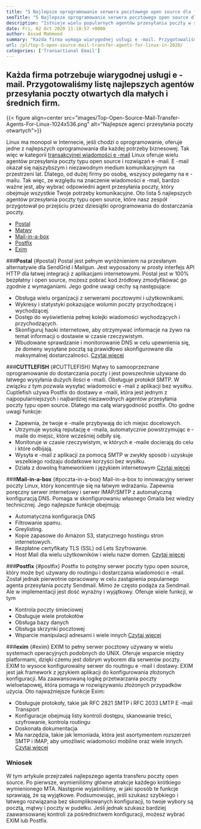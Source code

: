 ```yaml
---
title: "5 Najlepsze oprogramowanie serwera pocztowego open source dla firm w 2020 roku" 
seoTitle: "5 Najlepsze oprogramowanie serwera pocztowego open source dla firm w 2020 roku" 
description: "Istnieje wielu popularnych agentów przesyłania poczty w świecie open source, aby skonfigurować własną usługę e -mail, takich jak Gmail. Mamy na krótkiej liście 5 najlepszych serwerów pocztowych." 
date: Fri, 02 Oct 2020 11:18:57 +0000
author: Assad Mahmood
summary: "Każda firma wymaga wiarygodnej usługi e -mail. Przygotowaliśmy listę najlepszych agentów przesyłania poczty otwartych dla małych i średnich firm." 
url: /pl/top-5-open-source-mail-transfer-agents-for-linux-in-2020/
categories: ['Transactional Email']
---
```


## Każda firma potrzebuje wiarygodnej usługi e -mail. Przygotowaliśmy listę najlepszych agentów przesyłania poczty otwartych dla małych i średnich firm.

{{< figure align=center src="images/Top-Open-Source-Mail-Transfer-Agents-For-Linux-1024x536.png" alt="Najlepsze agenci przesyłania poczty otwartych">}}

Linux ma monopol w Internecie, jeśli chodzi o oprogramowanie, oferuje jedne z najlepszych oprogramowania dla każdej potrzeby biznesowej. Tak więc w kategorii [transakcyjnej wiadomości e -mail][1] Linux oferuje wielu agentów przesyłania poczty typu open source i rozwiązań e -mail.
E -mail okazał się najszybszym i niezawodnym medium komunikacyjnym na przestrzeni lat. Dlatego, od dużej firmy po osobę, wszyscy polegamy na e -mailu. Tak więc, ze względu na znaczenie wiadomości e -mail, bardzo ważne jest, aby wybrać odpowiedni agent przesyłania poczty, który obejmuje wszystkie Twoje potrzeby komunikacyjne.
Oto lista 5 najlepszych agentów przesyłania poczty typu open source, które nasz zespół przygotował po przejściu przez dziesiątki oprogramowania do dostarczania poczty.
  * [Postal][2]
  * [Mątwy][3]
  * [Mail-in-a-box][4]
  * [Postfix][5]
  * [Exim][6]

###**Postal** {#postal}
Postal jest pełnym wyróżnieniem na przesłanym alternatywie dla SendGrid i Mailgun. Jest wyposażony w prosty interfejs API HTTP dla łatwej integracji z aplikacjami internetowymi. Postal jest w 100% bezpłatny i open source, możesz pobrać kod źródłowy zmodyfikować go zgodnie z wymaganiami.
Jego godne uwagi cechy są następujące:
  * Obsługa wielu organizacji z serwerami pocztowymi i użytkownikami.
  * Wykresy i statystyki pokazujące wolumin poczty przychodzącej i wychodzącej.
  * Dostęp do wyświetlenia pełnej kolejki wiadomości wychodzących i przychodzących.
  * Skonfiguruj haoki internetowe, aby otrzymywać informacje na żywo na temat informacji o dostawie w czasie rzeczywistym.
  * Wbudowane sprawdzanie i monitorowanie DNS w celu upewnienia się, że domeny wysyłane pocztą są prawidłowo skonfigurowane dla maksymalnej dostarczalności.
    [Czytaj więcej][7]

###**CUTTLEFISH** {#CUTTLEFISH}
Mątwy to samooprzeznane oprogramowanie do dostarczania poczty i jest powszechnie używane do łatwego wysyłania dużych ilości e -maili. Obsługuje protokół SMTP. W związku z tym pozwala wysyłać wiadomości e -mail z aplikacji bez wysiłku. Cuptlefish używa Postfix do dostawy e -maili, która jest jednym z najpopularniejszych i najbardziej niezawodnych agentów przesyłania poczty typu open source. Dlatego ma całą wiarygodność postfix.
Oto godne uwagi funkcje:
  * Zapewnia, że ​​twoje e -maile przybywają do ich miejsc docelowych.
  * Utrzymuje wysoką reputację e -maila, automatycznie powstrzymując e -maile do miejsc, które wcześniej odbiły się.
  * Monitoruje w czasie rzeczywistym, w których e -maile docierają do celu i które odbijają.
  * Wysyła e -mail z aplikacji za pomocą SMTP w zwykły sposób i uzyskuje wszelkiego rodzaju dodatkowe korzyści bez wysiłku.
  * Działa z dowolną frameworkiem i językiem internetowym
    [Czytaj więcej][8]

###**Mail-in-a-box** {#poczta-in-a-box}
Mail-in-a-box to innowacyjny serwer poczty Linux, który koncentruje się na łatwym wdrażaniu. Zapewnia poręczny serwer internetowy i serwer IMAP/SMTP z automatyczną konfiguracją DNS. Pomaga w skonfigurowaniu własnego Gmaila bez wiedzy technicznej. Jego najlepsze funkcje obejmują:
  * Automatyczna konfiguracja DNS
  * Filtrowanie spamu.
  * Greylisting.
  * Kopie zapasowe do Amazon S3, statycznego hostingu stron internetowych.
  * Bezpłatne certyfikaty TLS (SSL) od Lets Szyfrowanie.
  * Host Mail dla wielu użytkowników i wielu nazw domen.
    [Czytaj więcej][9]

###**Postfix** {#postfix}
Postfix to potężny serwer poczty typu open source, który może być używany do routingu i dostarczania wiadomości e -mail. Został jednak pierwotnie opracowany w celu zastąpienia popularnego agenta przesyłania poczty Sendmail. Mimo że często podąża za Sendmail. Ale w implementacji jest dość wyraźny i wyjątkowy. Oferuje wiele funkcji, w tym
  * Kontrola poczty śmieciowej
  * Obsługuje wiele protokołów
  * Obsługa bazy danych
  * Obsługa skrzynki pocztowej
  * Wsparcie manipulacji adresami i wiele innych
    [Czytaj więcej][10]

###**exim** {#exim}
EXIM to pełny serwer pocztowy używany w wielu systemach operacyjnych podobnych do UNIX. Oferuje wsparcie między platformami, dzięki czemu jest dobrym wyborem dla serwerów poczty. EXIM to wysoce konfigurowalny serwer do routingu e -mail i dostawy. EXIM jest jak framework z językiem aplikacji do konfigurowania złożonych konfiguracji. Ma zaawansowaną logikę przetwarzania poczty wieloetapowej, która pomaga w rozwiązywaniu złożonych przypadków użycia. Oto najważniejsze funkcje Exim:
  * Obsługuje protokoły, takie jak RFC 2821 SMTP i RFC 2033 LMTP E -mail Transport
  * Konfiguracje obejmują listy kontroli dostępu, skanowanie treści, szyfrowanie, kontrola routingu
  * Doskonała dokumentacja
  * Ma narzędzia, takie jak lemoniada, która jest asortymentem rozszerzeń SMTP i IMAP, aby umożliwić wiadomości mobilne oraz wiele innych.
    [Czytaj więcej][11]

### Wniosek
W tym artykule przejrzałeś najlepszego agenta transferu poczty open source. Po pierwsze, wymieniliśmy główne atrakcje każdego krótkiego wymienionego MTA. Następnie wyjaśniliśmy, w jaki sposób te funkcje sprawiają, że są wyjątkowe. Podsumowując, jeśli szukasz szybkiego i łatwego rozwiązania bez skomplikowanych konfiguracji, to twoje wybory są pocztą, mątwy i poczty w pudełku. Jeśli jednak szukasz bardziej zaawansowanej kontroli za pośrednictwem konfiguracji, możesz wybrać EXIM lub Postfix.

  
[1]: https://products.containerize.com/transactional-email
[2]: #postal
[3]: #cuttlefish
[4]: #mail-in-a-box
[5]: #postfix
[6]: #exim
[7]: https://products.containerize.com/transactional-email/postal
[8]: https://products.containerize.com/transactional-email/cuttlefish
[9]: https://products.containerize.com/transactional-email/mail-in-a-box
[10]: https://products.containerize.com/transactional-email/postfix
[11]: https://products.containerize.com/transactional-email/exim
